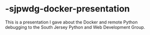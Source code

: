 # -sjpwdg-docker-presentation
This is a presentation I gave about the Docker and remote Python debugging to the South Jersey Python and Web Development Group.

